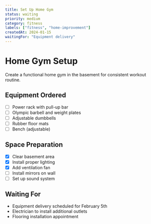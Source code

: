 ```yaml
---
title: Set Up Home Gym
status: waiting
priority: medium
category: fitness
labels: ["fitness", "home-improvement"]
createdAt: 2024-01-15
waitingFor: "Equipment delivery"
---
```


# Home Gym Setup

Create a functional home gym in the basement for consistent workout routine.

## Equipment Ordered

- [ ] Power rack with pull-up bar
- [ ] Olympic barbell and weight plates
- [ ] Adjustable dumbbells
- [ ] Rubber floor mats
- [ ] Bench (adjustable)

## Space Preparation

- [x] Clear basement area
- [x] Install proper lighting
- [x] Add ventilation fan
- [ ] Install mirrors on wall
- [ ] Set up sound system

## Waiting For

- Equipment delivery scheduled for February 5th
- Electrician to install additional outlets
- Flooring installation appointment
